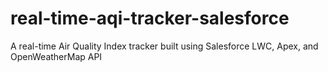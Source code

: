 # real-time-aqi-tracker-salesforce
A real-time Air Quality Index tracker built using Salesforce LWC, Apex, and OpenWeatherMap API
